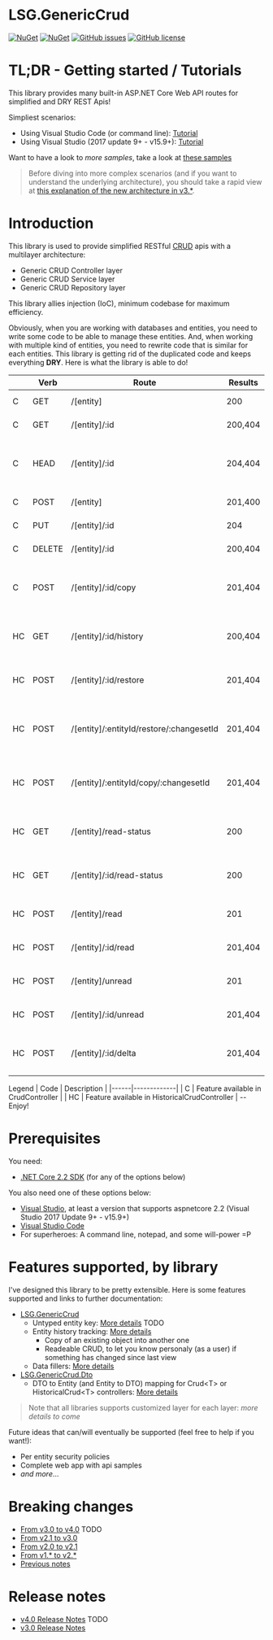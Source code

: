 # LSG.GenericCrud
[![NuGet](https://img.shields.io/nuget/dt/LSG.GenericCrud.svg)](https://www.nuget.org/packages/LSG.GenericCrud)
[![NuGet](https://img.shields.io/nuget/v/LSG.GenericCrud.svg)](https://www.nuget.org/packages/LSG.GenericCrud)
[![GitHub issues](https://img.shields.io/github/issues/lonesomegeek/LSG.GenericCrud.svg)](https://github.com/lonesomegeek/LSG.GenericCrud/issues)
[![GitHub license](https://img.shields.io/github/license/lonesomegeek/LSG.GenericCrud.svg)](https://github.com/lonesomegeek/LSG.GenericCrud/blob/master/LICENSE)

# TL;DR - Getting started / Tutorials

This library provides many built-in ASP.NET Core Web API routes for simplified and DRY REST Apis!

Simpliest scenarios:
- Using Visual Studio Code (or command line): [Tutorial](docs/1_TutorialAcocuntCrudVisualStudioCode.md)
- Using Visual Studio (2017 update 9+ - v15.9+): [Tutorial](docs/1_TutorialAcocuntCrudVisualStudio.md)

Want to have a look to *more samples*, take a look at [these samples](LSG.GenericCrud.Samples/README.md)

> Before diving into more complex scenarios (and if you want to understand the underlying architecture), you should take a rapid view at [this explanation of the new architecture in v3.*](./docs/ReleaseNotes-v3.0.md).

# Introduction
This library is used to provide simplified RESTful [CRUD](https://en.wikipedia.org/wiki/Create,_read,_update_and_delete) apis with a multilayer architecture:
- Generic CRUD Controller layer
- Generic CRUD Service layer
- Generic CRUD Repository layer 

This library allies injection (IoC), minimum codebase for maximum efficiency.

Obviously, when you are working with databases and entities, you need to write some code to be able to manage these entities. And, when working with multiple kind of entities, you need to rewrite code that is similar for each entities. This library is getting rid of the duplicated code and keeps everything **DRY**. Here is what the library is able to do!

| 	 | Verb    |	Route	                                 | Results   | Description |
|----|----------|--------------------------------------------|-----------|-------------|
| C  |	GET     | /[entity]	                                 | 200	     | Retreive all objects |
| C  |	GET     | /[entity]/:id	                             | 200,404	 | Retreive one object |
| C  |	HEAD    | /[entity]/:id	                             | 204,404	 | Get an indication of the existance of an object |
| C  |	POST    | /[entity]	                                 | 201,400	 | Create an object |
| C  |	PUT     | /[entity]/:id	                             | 204	     | Update an object |
| C  |	DELETE  | /[entity]/:id	                             | 200,404	 | Delete an object |
| C  |	POST    | /[entity]/:id/copy	                     | 201,404	 | Copy active version of an object in a new object |
| HC |	GET	    | /[entity]/:id/history	                     | 200,404	 | Get transaction history of an object |
| HC |	POST    | /[entity]/:id/restore	                     | 201,404	 | Restore a deleted object in a new object |
| HC |	POST    | /[entity]/:entityId/restore/:changesetId	 | 201,404	 | Restore a version of an object in the same object |
| HC |	POST    | /[entity]/:entityId/copy/:changesetId	     | 201,404	 | Copy a version of an object in to a new object |
| HC |	GET	    | /[entity]/read-status	                     | 200	     | Retreive all object with their read status |
| HC |	GET	    | /[entity]/:id/read-status	                 | 200	     | Retreive one object with its read status |
| HC |	POST    | /[entity]/read	                         | 201	     | Mark all objects as "read" |
| HC |	POST    | /[entity]/:id/read                     	 | 201,404	 | Mark one object as "read" |
| HC |	POST    | /[entity]/unread	                         | 201	     | Mark all object as "unread" |
| HC |	POST    | /[entity]/:id/unread	                     | 201,404	 | Mark one object as "unread" |
| HC |	POST    | /[entity]/:id/delta	                     | 201,404	 | Extract change delta of one object |

Legend
| Code | Description |
|------|-------------|
| C    | Feature available in CrudController |
| HC   | Feature available in HistoricalCrudController |
--Enjoy!

# Prerequisites
You need:
- [.NET Core 2.2 SDK](https://dotnet.microsoft.com/download/dotnet-core/2.2) (for any of the options below)

You also need one of these options below:
- [Visual Studio](https://www.visualstudio.com/downloads/), at least a version that supports aspnetcore 2.2 (Visual Studio 2017 Update 9+ - v15.9+)
- [Visual Studio Code](https://code.visualstudio.com/)
- For superheroes: A command line, notepad, and some will-power =P

# Features supported, by library

I've designed this library to be pretty extensible. Here is some features supported and links to further documentation:

- [LSG.GenericCrud](https://www.nuget.org/packages/LSG.GenericCrud/) 
    - Untyped entity key: [More details](./docs/FeatureUntypedEntityKey.md) TODO
    - Entity history tracking: [More details](./docs/FeatureHistoricalCrud.md)
        - Copy of an existing object into another one
        - Readeable CRUD, to let you know personaly (as a user) if something has changed since last view
    - Data fillers: [More details](./docs/FeatureDataFillers.md)
- [LSG.GenericCrud.Dto](https://www.nuget.org/packages/LSG.GenericCrud.Dto/)
    - DTO to Entity (and Entity to DTO) mapping for Crud\<T> or HistoricalCrud\<T> controllers: [More details](./docs/FeatureDTO.md)

> Note that all libraries supports customized layer for each layer: *more details to come*

Future ideas that can/will eventually be supported (feel free to help if you want!):
- Per entity security policies
- Complete web app with api samples
- *and more*...

# Breaking changes
- [From v3.0 to v4.0](docs/BreakingChangesFrom-v3.0-to-v4.0.md) TODO
- [From v2.1 to v3.0](docs/BreakingChangesFrom-v2.1-to-v3.0.md)
- [From v2.0 to v2.1](docs/BreakingChangesFrom-v2.0-to-v2.1.md)
- [From v1.* to v2.*](docs/BreakingChangesFrom-v1-to-v2.md)
- [Previous notes](docs/OldReleaseNotes.md)

# Release notes
- [v4.0 Release Notes](docs/ReleaseNotes-v4.0.md) TODO
- [v3.0 Release Notes](docs/ReleaseNotes-v3.0.md)
